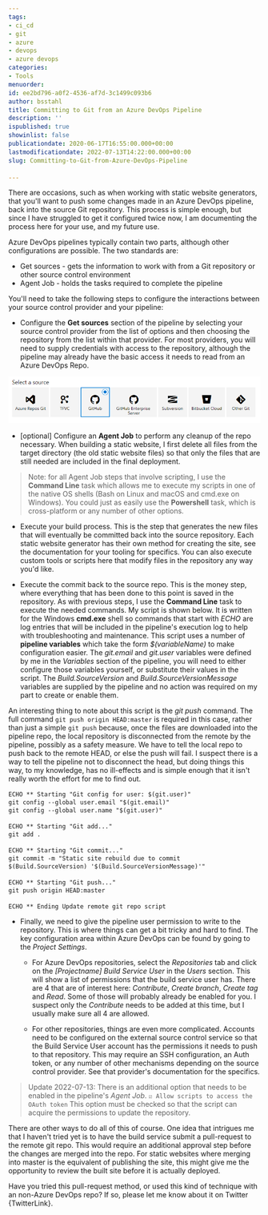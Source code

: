 ```yaml
---
tags:
- ci_cd
- git
- azure
- devops
- azure devops
categories:
- Tools
menuorder: 
id: ee2bd796-a0f2-4536-af7d-3c1499c093b6
author: bsstahl
title: Committing to Git from an Azure DevOps Pipeline
description: ''
ispublished: true
showinlist: false
publicationdate: 2020-06-17T16:55:00.000+00:00
lastmodificationdate: 2022-07-13T14:22:00.000+00:00
slug: Committing-to-Git-from-Azure-DevOps-Pipeline

---
```

There are occasions, such as when working with static website generators, that you'll want to push some changes made in an Azure DevOps pipeline, back into the source Git repository. This process is simple enough, but since I have struggled to get it configured twice now, I am documenting the process here for your use, and my future use.

Azure DevOps pipelines typically contain two parts, although other configurations are possible. The two standards are:

* Get sources - gets the information to work with from a Git repository or other source control environment
* Agent Job - holds the tasks required to complete the pipeline

You'll need to take the following steps to configure the interactions between your source control provider and your pipeline:

* Configure the **Get sources** section of the pipeline by selecting your source control provider from the list of options and then choosing the repository from the list within that provider. For most providers, you will need to supply credentials with access to the repository, although the pipeline may already have the basic access it needs to read from an Azure DevOps Repo.

![Azure DevOps Sources](/Images/azure_devops_sources.PNG)

* \[optional\] Configure an **Agent Job** to perform any cleanup of the repo necessary. When building a static website, I first delete all files from the target directory (the old static website files) so that only the files that are still needed are included in the final deployment.

> Note: for all Agent Job steps that involve scripting, I use the **Command Line** task which allows me to execute my scripts in one of the native OS shells (Bash on Linux and macOS and cmd.exe on Windows). You could just as easily use the **Powershell** task, which is cross-platform or any number of other options.

* Execute your build process. This is the step that generates the new files that will eventually be committed back into the source repository. Each static website generator has their own method for creating the site, see the documentation for your tooling for specifics. You can also execute custom tools or scripts here that modify files in the repository any way you'd like.

* Execute the commit back to the source repo. This is the money step, where everything that has been done to this point is saved in the repository. As with previous steps, I use the **Command Line** task to execute the needed commands. My script is shown below. It is written for the Windows **cmd.exe** shell so commands that start with _ECHO_ are log entries that will be included in the pipeline's execution log to help with troubleshooting and maintenance. This script uses a number of **pipeline variables** which take the form _$(variableName)_ to make configuration easier. The _git.email_ and _git.user_ variables were defined by me in the _Variables_ section of the pipeline, you will need to either configure those variables yourself, or substitute their values in the script. The _Build.SourceVersion_ and _Build.SourceVersionMessage_ variables are supplied by the pipeline and no action was required on my part to create or enable them.

An interesting thing to note about this script is the _git push_ command. The full command `git push origin HEAD:master` is required in this case, rather than just a simple `git push` because, once the files are downloaded into the pipeline repo, the local repository is disconnected from the remote by the pipeline, possibly as a safety measure. We have to tell the local repo to push back to the remote HEAD, or else the push will fail. I suspect there is a way to tell the pipeline not to disconnect the head, but doing things this way, to my knowledge, has no ill-effects and is simple enough that it isn't really worth the effort for me to find out.

    ECHO ** Starting "Git config for user: $(git.user)"
    git config --global user.email "$(git.email)"
    git config --global user.name "$(git.user)"
    
    ECHO ** Starting "Git add..."
    git add .
    
    ECHO ** Starting "Git commit..."
    git commit -m "Static site rebuild due to commit $(Build.SourceVersion) '$(Build.SourceVersionMessage)'"
    
    ECHO ** Starting "Git push..."
    git push origin HEAD:master
    
    ECHO ** Ending Update remote git repo script

* Finally, we need to give the pipeline user permission to write to the repository. This is where things can get a bit tricky and hard to find. The key configuration area within Azure DevOps can be found by going to the _Project Settings_.

  * For Azure DevOps repositories, select the _Repositories_ tab and click on the _\[Projectname\] Build Service User_ in the _Users_ section. This will show a list of permissions that the build service user has. There are 4 that are of interest here: _Contribute_, _Create branch_, _Create tag_ and _Read_. Some of those will probably already be enabled for you. I suspect only the _Contribute_ needs to be added at this time, but I usually make sure all 4 are allowed.
  
  * For other repositories, things are even more complicated. Accounts need to be configured on the external source control service so that the Build Service User account has the permissions it needs to push to that repository. This may require an SSH configuration, an Auth token, or any number of other mechanisms depending on the source control provider. See that provider's documentation for the specifics.

> Update 2022-07-13: There is an additional option that needs to be enabled in the pipeline's _Agent Job_.
> `☑ Allow scripts to access the OAuth token`
> This option must be checked so that the script can acquire the permissions to update the repository.

There are other ways to do all of this of course. One idea that intrigues me that I haven't tried yet is to have the build service submit a pull-request to the remote git repo. This would require an additional approval step before the changes are merged into the repo. For static websites where merging into master is the equivalent of publishing the site, this might give me the opportunity to review the built site before it is actually deployed.

Have you tried this pull-request method, or used this kind of technique with an non-Azure DevOps repo? If so, please let me know about it on Twitter {TwitterLink}.

